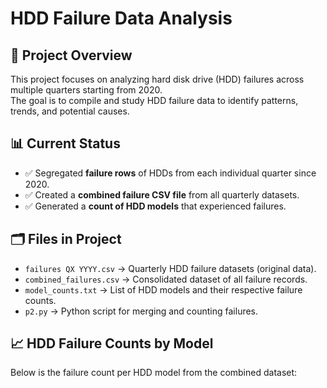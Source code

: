 # HDD Failure Data Analysis

## 📌 Project Overview
This project focuses on analyzing hard disk drive (HDD) failures across multiple quarters starting from 2020.  
The goal is to compile and study HDD failure data to identify patterns, trends, and potential causes.

## 📊 Current Status
- ✅ Segregated **failure rows** of HDDs from each individual quarter since 2020.
- ✅ Created a **combined failure CSV file** from all quarterly datasets.
- ✅ Generated a **count of HDD models** that experienced failures.

## 🗂 Files in Project
- `failures QX YYYY.csv` → Quarterly HDD failure datasets (original data).
- `combined_failures.csv` → Consolidated dataset of all failure records.
- `model_counts.txt` → List of HDD models and their respective failure counts.
- `p2.py` → Python script for merging and counting failures.

## 📈 HDD Failure Counts by Model
Below is the failure count per HDD model from the combined dataset:
